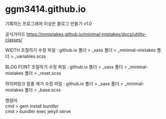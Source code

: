 # ggm3414.github.io

기록하는 프로그래머 이상은 블로그 만들기 v1.0

공식가이드
https://mmistakes.github.io/minimal-mistakes/docs/utility-classes/

WIDTH 조절하기
수정 파일 : github.io 폴더 > _sass 폴더 > _minimal-mistakes 폴더 > _variables.scss

BLOG FONT 조절하기
수정 파일 : github.io 폴더 > _sass 폴더 > _minimal-mistakes 폴더 > _reset.scss

하이퍼링크 밑줄 제거
수정 파일 : github.io 폴더 > _sass 폴더 > _minimal-mistakes 폴더 > _base.scss


명령어   
cmd > gem install bundler   
cmd > bundler exec jekyll serve
